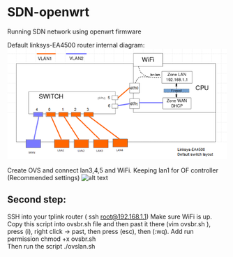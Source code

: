 # SDN-openwrt
Running SDN network using openwrt firmware


Default linksys-EA4500 router internal diagram:
![alt text](./img/linksys-EA4500_def_layout.png "linksys-EA4500 default layout")

Create OVS and connect lan3,4,5 and WiFi. Keeping lan1 for OF controller (Recommended settings)
![alt text](./img/ovs-keep-br-lan "OVS bridge with one port for controller/management")


## Second step:
SSH into your tplink router ( ssh root@192.168.1.1) 
Make sure WiFi is up. 
Copy this script into ovsbr.sh file and then past it there  (vim ovsbr.sh ), press (i), right click -> past, then press (esc), then (:wq). 
Add run permission chmod +x ovsbr.sh  
Then run the script 
./ovslan.sh  
